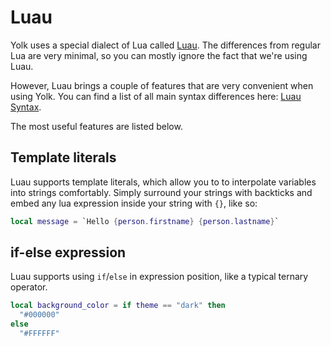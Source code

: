 # Luau

Yolk uses a special dialect of Lua called [Luau](https://luau.org).
The differences from regular Lua are very minimal, so you can mostly ignore the fact that we're using Luau.

However, Luau brings a couple of features that are very convenient when using Yolk.
You can find a list of all main syntax differences here: [Luau Syntax](https://luau-lang.org/docs/syntax).

The most useful features are listed below.

## Template literals
Luau supports template literals, which allow you to to interpolate variables into strings comfortably.
Simply surround your strings with backticks and embed any lua expression inside your string with `{}`, like so:

```lua
local message = `Hello {person.firstname} {person.lastname}`
```

## if-else expression
Luau supports using `if`/`else` in expression position, like a typical ternary operator.

```lua
local background_color = if theme == "dark" then
  "#000000"
else
  "#FFFFFF"
```

